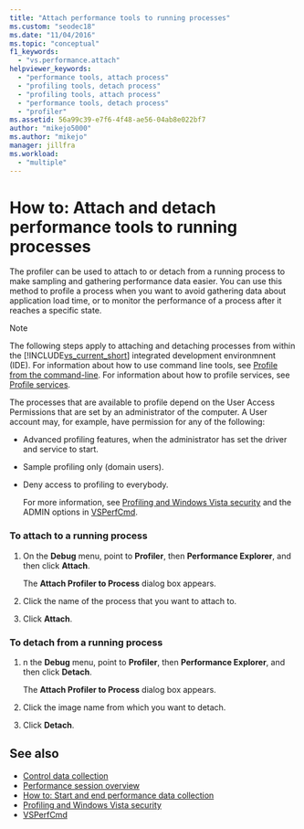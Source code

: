 ```yaml
---
title: "Attach performance tools to running processes"
ms.custom: "seodec18"
ms.date: "11/04/2016"
ms.topic: "conceptual"
f1_keywords:
  - "vs.performance.attach"
helpviewer_keywords:
  - "performance tools, attach process"
  - "profiling tools, detach process"
  - "profiling tools, attach process"
  - "performance tools, detach process"
  - "profiler"
ms.assetid: 56a99c39-e7f6-4f48-ae56-04ab8e022bf7
author: "mikejo5000"
ms.author: "mikejo"
manager: jillfra
ms.workload:
  - "multiple"
---
```

# How to: Attach and detach performance tools to running processes
The profiler can be used to attach to or detach from a running process to make sampling and gathering performance data easier. You can use this method to profile a process when you want to avoid gathering data about application load time, or to monitor the performance of a process after it reaches a specific state.

> [!NOTE]
> The following steps apply to attaching and detaching processes from within the [!INCLUDE[vs_current_short](../code-quality/includes/vs_current_short_md.md)] integrated development environmnent (IDE). For information about how to use command line tools, see [Profile from the command-line](../profiling/using-the-profiling-tools-from-the-command-line.md). For information about how to profile services, see [Profile services](../profiling/command-line-profiling-of-services.md).

 The processes that are available to profile depend on the User Access Permissions that are set by an administrator of the computer. A User account may, for example, have permission for any of the following:

- Advanced profiling features, when the administrator has set the driver and service to start.

- Sample profiling only (domain users).

- Deny access to profiling to everybody.

  For more information, see [Profiling and Windows Vista security](../profiling/profiling-and-windows-vista-security.md) and the ADMIN options in [VSPerfCmd](../profiling/vsperfcmd.md).

### To attach to a running process

1. On the **Debug** menu, point to **Profiler**, then **Performance Explorer**, and then click **Attach**.

     The **Attach Profiler to Process** dialog box appears.

2. Click the name of the process that you want to attach to.

3. Click **Attach**.

### To detach from a running process

1. n the **Debug** menu, point to **Profiler**, then **Performance Explorer**, and then click **Detach**.

     The **Attach Profiler to Process** dialog box appears.

2. Click the image name from which you want to detach.

3. Click **Detach**.

## See also
- [Control data collection](../profiling/controlling-data-collection.md)
- [Performance session overview](../profiling/performance-session-overview.md)
- [How to: Start and end performance data collection](../profiling/how-to-start-and-end-performance-data-collection.md)
- [Profiling and Windows Vista security](../profiling/profiling-and-windows-vista-security.md)
- [VSPerfCmd](../profiling/vsperfcmd.md)
